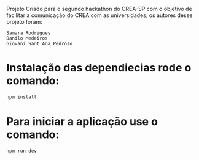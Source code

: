 Projeto Criado para o segundo hackathon do CREA-SP com o objetivo de facilitar a comunicação do CREA com as universidades, os autores desse projeto foram:

    Samara Rodrigues
    Danilo Medeiros
    Giovani Sant'Ana Pedroso

# Instalação das dependiecias rode o comando:

```sh
npm install
```

# Para iniciar a aplicação use o comando:

```sh
npm run dev
```

